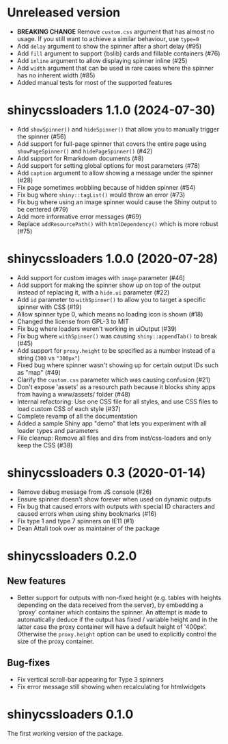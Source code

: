 # Unreleased version

- **BREAKING CHANGE** Remove `custom.css` argument that has almost no usage. If you still want to achieve a similar behaviour, use `type=0`
- Add `delay` argument to show the spinner after a short delay (#95)
- Add `fill` argument to support {bslib} cards and fillable containers (#76)
- Add `inline` argument to allow displaying spinner inline (#25)
- Add `width` argument that can be used in rare cases where the spinner has no inherent width (#85)
- Added manual tests for most of the supported features

# shinycssloaders 1.1.0 (2024-07-30)

- Add `showSpinner()` and `hideSpinner()` that allow you to manually trigger the spinner (#56)
- Add support for full-page spinner that covers the entire page using `showPageSpinner()` and `hidePageSpinner()` (#42)
- Add support for Rmarkdown documents (#8)
- Add support for setting global options for most parameters (#78)
- Add `caption` argument to allow showing a message under the spinner (#28)
- Fix page sometimes wobbling because of hidden spinner (#54)
- Fix bug where `shiny::tagList()` would throw an error (#73)
- Fix bug where using an image spinner would cause the Shiny output to be centered (#79)
- Add more informative error messages (#69)
- Replace `addResourcePath()` with `htmlDependency()` which is more robust (#75)

# shinycssloaders 1.0.0 (2020-07-28)

- Add support for custom images with `image` parameter (#46)
- Add support for making the spinner show up on top of the output instead of replacing it, with a `hide.ui` parameter (#22)
- Add `id` parameter to `withSpinner()` to allow you to target a specific spinner with CSS (#19)
- Allow spinner type 0, which means no loading icon is shown (#18)
- Changed the license from GPL-3 to MIT
- Fix bug where loaders weren't working in uiOutput (#39)
- Fix bug where `withSpinner()` was causing `shiny::appendTab()` to break (#45)
- Add support for `proxy.height` to be specified as a number instead of a string (`300` vs `"300px"`)
- Fixed bug where spinner wasn't showing up for certain output IDs such as "map" (#49)
- Clarify the `custom.css` parameter which was causing confusion (#21)
- Don't expose 'assets' as a resourch path because it blocks shiny apps from having a www/assets/ folder (#48)
- Internal refactoring: Use one CSS file for all styles, and use CSS files to load custom CSS of each style (#37)
- Complete revamp of all the documentation
- Added a sample Shiny app "demo" that lets you experiment with all loader types and parameters
- File cleanup: Remove all files and dirs from inst/css-loaders and only keep the CSS (#38)

# shinycssloaders 0.3 (2020-01-14)

- Remove debug message from JS console (#26)
- Ensure spinner doesn't show forever when used on dynamic outputs 
- Fix bug that caused errors with outputs with special ID characters and caused errors when using shiny bookmarks (#16)
- Fix type 1 and type 7 spinners on IE11 (#1)
- Dean Attali took over as maintainer of the package

# shinycssloaders 0.2.0

## New features

* Better support for outputs with non-fixed height (e.g. tables with heights depending on the data received from the server), by embedding a 'proxy' container which contains the spinner. An attempt is made to automatically deduce if the output has fixed / variable height and in the latter case the proxy container will have a default height of '400px'. Otherwise the `proxy.height` option can be used to explicitly control the size of the proxy container.

## Bug-fixes

* Fix vertical scroll-bar appearing for Type 3 spinners
* Fix error message still showing when recalculating for htmlwidgets
 
# shinycssloaders 0.1.0

The first working version of the package. 
